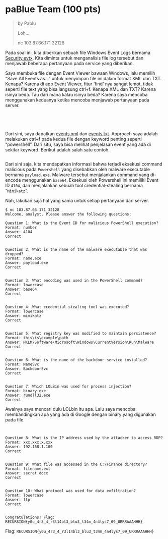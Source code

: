 # paBlue Team (100 pts)

> by Pablu
>
> Loh…
>
> nc 103.87.66.171 32128

Pada soal ini, kita diberikan sebuah file Windows Event Logs bernama [Security.evtx](https://drive.google.com/file/d/1pWF6dvD8YmvhF0IK_g2m6bfsOd_jPIi3/view?usp=drive_link). Kita diminta untuk menganalisis file log tersebut dan menjawab beberapa pertanyaan pada service yang diberikan.

Saya membuka file dengan Event Viewer bawaan Windows, lalu memilih “Save All Events as...” untuk menyimpan file ini dalam format XML dan TXT. Kenapa? Karena di app Event Viewer, fitur ‘find’ nya sangat lemot, tidak seperti file text yang bisa langsung ctrl+f. Kenapa XML dan TXT? Karena isinya beda. Tau dari mana kalau isinya beda? Karena saya mencoba menggunakan keduanya ketika mencoba menjawab pertanyaan pada server.

<figure><img src="https://lh7-rt.googleusercontent.com/docsz/AD_4nXd2-EtQpDVii2bhkUUrq-r0i2NjZ3qRsrM4NvN1XLj-IWek1pk7x7q-1TK5xLPDkU_5BDTlL-pcGr1NnZZcOgtiHxaKAdrdoaFHdZRcMYbXxSaNZeZ2yivWPdwKbXdTx-ZryHUliA?key=SxIcHc24jlwlBodtkfBf9D-E" alt=""><figcaption></figcaption></figure>

<figure><img src="https://lh7-rt.googleusercontent.com/docsz/AD_4nXdSTEF19b6Muz-NYCChAedbJYhJpsuy2BiJxFapRb3sWpaahgzyJZLmVubWVdteFxa5mOFu4SzINgt2vx6Taxl0Mh1I7VAEPzRfgW_y3t5IDMuxQqEk2BPB8LbXQ8i0pN06QIARow?key=SxIcHc24jlwlBodtkfBf9D-E" alt=""><figcaption></figcaption></figure>

<figure><img src="https://lh7-rt.googleusercontent.com/docsz/AD_4nXfCp_I_hc0ir6TKLk4McJSF09bJ4Rr60_El7VuTJQJy_4-5YZXozdO0CeLyYPSSahtJSsF_BIg2bHRSmT0sMUKszicI7bbE1A5LOOsEOrM2HHRjSp4oyQbGjOAbVN9Y4xcbYNJFAA?key=SxIcHc24jlwlBodtkfBf9D-E" alt=""><figcaption></figcaption></figure>

\
Dari sini, saya dapatkan [events.xml](https://drive.google.com/file/d/15h-xGiVoIul1nNAzreFhHw1W2WEwXpba/view?usp=drive_link) dan [events.txt](https://drive.google.com/file/d/1Z8O4i2bdUeE94psutbfDlInq1iGQJ8ut/view?usp=drive_link). Approach saya adalah melakukan ctrl+f pada kedua file dengan keyword penting seperti “powershell”. Dari situ, saya bisa melihat penjelasan event yang ada di sekitar keyword. Berikut adalah salah satu contoh.

<figure><img src="https://lh7-rt.googleusercontent.com/docsz/AD_4nXcNOv0EOMQ5Xj-YQpo5yiDdiH2wjC7aEteKjS8J5mn7YMP8_9BQI4LuiEZiuNmjglaOoTH8rnwzUokTG2SvXBGILqmGoGcS22lqhuEa-k0cbim-M-9kIQJ6DQ5jP5R6QTRcjnRsLw?key=SxIcHc24jlwlBodtkfBf9D-E" alt=""><figcaption></figcaption></figure>

Dari sini saja, kita mendapatkan informasi bahwa terjadi eksekusi command malicious pada `Powershell` yang disebabkan oleh malware executable bernama `payload.exe`. Malware tersebut menjalankan command yang di-encode menggunakan `base64`. Eksekusi oleh Powershell ini memiliki Event ID `4104`, dan menjalankan sebuah tool credential-stealing bernama “`Mimikatz`”.

Nah, lakukan saja hal yang sama untuk setiap pertanyaan dari server.

```
$ nc 103.87.66.171 32128
Welcome, analyst. Please answer the following questions:

Question 1: What is the Event ID for malicious PowerShell execution?
Format: number
Answer: 4104
Correct
```

<figure><img src="https://lh7-rt.googleusercontent.com/docsz/AD_4nXeR-ymuAumweWEVU-Tx7UwuCtKLckhOK3jHkcg88TWHXmP_WIgI2OT7WoFp53aldmF6dA514f1jD2qSC3Gn3x8eBqrMuhOJRPKdXKjBv0aa8bMXRMsq68jCJjNejMFJ5wkd42sohg?key=SxIcHc24jlwlBodtkfBf9D-E" alt=""><figcaption></figcaption></figure>

```
Question 2: What is the name of the malware executable that was dropped?
Format: name.exe
Answer: payload.exe
Correct
```

<figure><img src="https://lh7-rt.googleusercontent.com/docsz/AD_4nXe6o63wCI87D_-eYwezM0lkIMKhvmWuY8x0dVaOBASrCxzAaOvOTNzwgswCrxs_pX3ZRVjJlleLbea7w3dvwnj8pAvnqNxw-cRS_mrkohmohSAoPY3QiHIUTIR0sDolChZm5CRT_Q?key=SxIcHc24jlwlBodtkfBf9D-E" alt=""><figcaption></figcaption></figure>

```
Question 3: What encoding was used in the PowerShell command?
Format: lowercase
Answer: base64
Correct
```

<figure><img src="https://lh7-rt.googleusercontent.com/docsz/AD_4nXfRw9Unyqd2x033PDVR_7xjgocio7poeUnktY1lqx_MgM5VjuYLkuq5rfXtZazxqgEsGfeOFjRQD715JmplhfkubFDxlod4vyNXK7ggf9HrXxAeG2f5qtUvwPdqHxDvht3J5C7S6w?key=SxIcHc24jlwlBodtkfBf9D-E" alt=""><figcaption></figcaption></figure>

```
Question 4: What credential-stealing tool was executed?
Format: lowercase
Answer: mimikatz
Correct
```

<figure><img src="https://lh7-rt.googleusercontent.com/docsz/AD_4nXdF2DO8iOXpR18ONG_Lm8EHnQTbTSWy5k9Ht5Jf9Y4COxbqxMK0t7lHsearosU3ZOEUMhP8a36zIJHoj9SLzszWVMsAbJ4rs1yc7ocoX0t-Bn2s41HBCXz7fsNzRBqdd2Bjq5si?key=SxIcHc24jlwlBodtkfBf9D-E" alt=""><figcaption></figcaption></figure>

```
Question 5: What registry key was modified to maintain persistence?
Format: this\is\example\path
Answer: HKLM\Software\Microsoft\Windows\CurrentVersion\Run\Malware
Correct
```

<figure><img src="https://lh7-rt.googleusercontent.com/docsz/AD_4nXci_1kQtX1spi7KKFEjJfyEl3ZFr2bFDq9zNHk5jbCtJpgLksY2ggMvjyXR7edgQhisAItEZD0aggqVErbFYzDIcUak6B-lkQ8BaI1pXtCR6scewARC_3fZT1_q9gimZ5lKtrUM?key=SxIcHc24jlwlBodtkfBf9D-E" alt=""><figcaption></figcaption></figure>

```
Question 6: What is the name of the backdoor service installed?
Format: NameSvc
Answer: BackdoorSvc
Correct
```

<figure><img src="https://lh7-rt.googleusercontent.com/docsz/AD_4nXf8fsoGOiqJwQjcx8nOtT5I4WtFg4Zz-grzt24kiumLXGzIG8TMgefFzY5IbQjyrDp8C16F2ytylOokW9b_AGs3kSSfz3t0geGV18Ebu82gPSKDha4LPxCI0Be2BP29dnTzrozJUg?key=SxIcHc24jlwlBodtkfBf9D-E" alt=""><figcaption></figcaption></figure>

```
Question 7: Which LOLBin was used for process injection?
Format: binary.exe
Answer: rundll32.exe
Correct
```

Awalnya saya mencari dulu LOLbin itu apa. Lalu saya mencoba membandingkan apa yang ada di Google dengan binary yang digunakan pada file.

<figure><img src="https://lh7-rt.googleusercontent.com/docsz/AD_4nXdOSsC1QfIuODAJ9fiQc8ot1GOZAdhetHXtB8ipWZjSSF5YzFYha7KFgqR5el6RSus5kv0vwYO9gjXfMP7DRbcFi6HHbA1mxTqiMFZYF5KTp-eMch8dq2QEMLSLwXQ_xz9QKaIRdA?key=SxIcHc24jlwlBodtkfBf9D-E" alt=""><figcaption></figcaption></figure>

<figure><img src="https://lh7-rt.googleusercontent.com/docsz/AD_4nXcLqXTwmyhm-e2sDntTysH3mmzJdhLrNxslXKiYQqXwlzthtTyMkWqHTGOD-GkkJU3PQkhgDGBVwfJDjriqMSkjD6WEO_dZTPmyFhULNW1Y4U2gp8dqc_ZsSg8PIwQhmN6pe8dtxg?key=SxIcHc24jlwlBodtkfBf9D-E" alt=""><figcaption></figcaption></figure>

```
Question 8: What is the IP address used by the attacker to access RDP?
Format: xxx.xxx.x.xxx
Answer: 192.168.1.100
Correct
```

<figure><img src="https://lh7-rt.googleusercontent.com/docsz/AD_4nXcR9wEpxbKDYT6I_GRmrj6lcLwZHy0xzl8Pir5r65rS3EOXTeVmsGdh_HiMQvC0sE_i7j_ayeose1avHFmOcHL2Ax7YTAgREu8eZOoXgrSNU-S2BV4qwvRLqRui0JVt0awl81Chzg?key=SxIcHc24jlwlBodtkfBf9D-E" alt=""><figcaption></figcaption></figure>

```
Question 9: What file was accessed in the C:\Finance directory?
Format: filename.ext
Answer: secret.docx
Correct
```

<figure><img src="https://lh7-rt.googleusercontent.com/docsz/AD_4nXfZnmEwapmvzU0P3faFlezMtyj8mnjcj4hIsWE3ZkrON-lU8QwwsOKqE8jh80EXxJ8VdO96W7bK9L6YtPYDmNui6LfyzvoMTAJin9I7Q9MrVl2K3Xzl2fHcFrMeIJwtKKzxIfBu0A?key=SxIcHc24jlwlBodtkfBf9D-E" alt=""><figcaption></figcaption></figure>

```
Question 10: What protocol was used for data exfiltration?
Format: lowercase
Answer: ftp
Correct
```

<figure><img src="https://lh7-rt.googleusercontent.com/docsz/AD_4nXd47pAhisN_vbi3mRd0M3cREgjJM2jhfxDPjAf4EhxNnYSW4zg8EtIMJFHoltQiIKFK5zmq5OCSnJNpRIGKCbkenLvil-eApQwDEdv8RCDAWS8MNhxeQvzZyI1VIg8ACFw3HWQaiw?key=SxIcHc24jlwlBodtkfBf9D-E" alt=""><figcaption></figcaption></figure>

```
Congratulations! Flag: RECURSION{y0u_4r3_4_r3l14bl3_blu3_t34m_4n4lys7_09_URRRAAAHHH}
```

Flag: `RECURSION{y0u_4r3_4_r3l14bl3_blu3_t34m_4n4lys7_09_URRRAAAHHH}`
